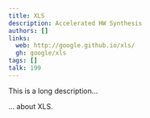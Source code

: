 ```yaml
---
title: XLS
description: Accelerated HW Synthesis
authors: []
links:
  web: http://google.github.io/xls/
  gh: google/xls
tags: []
talk: 199
---
```


This is a long description...
<!--more-->
... about XLS.
